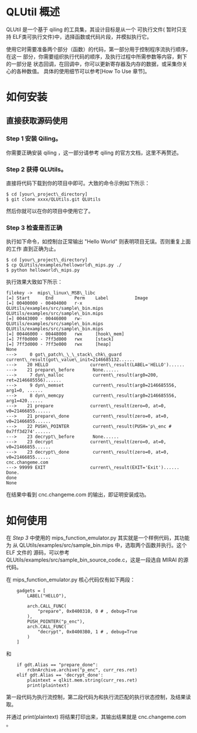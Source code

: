 # QLUtil 概述

QLUtil 是一个基于 qiling 的工具集，其设计目标是从一个 可执行文件( 暂时只支持
ELF类可执行文件)中，选择函数或代码片段，并模拟执行它。

使用它时需要准备两个部分（函数）的代码，第一部分用于控制程序流执行顺序，在这一
部分，你需要组织执行代码的顺序，及执行过程中所需参数等内容，剩下的一部分是
状态回调，在回调中，你可以更新寄存器及内存的数据，或采集你关心的各种数值。
具体的使用细节可以参考[How To Use 章节]。

# 如何安装

## 直接获取源码使用

### Step 1 安装 Qiling。

你需要正确安装 qiling ，这一部分请参考 qiling 的官方文档，这里不再赘述。

### Step 2 获得 QLUtils。

直接将代码下载到你的项目中即可。大致的命令示例如下所示：

```
$ cd [your\_project\_directory]
$ git clone xxxx/QLUtils.git QLUtils
```

然后你就可以在你的项目中使用它了。

### Step 3 检查是否正确

执行如下命令，如控制台正常输出 "Hello World" 则表明项目无误。否则重复上面的工作
直到正确为止。

```
$ cd [your\_project\_directory]
$ cp QLUtils/examples/helloworld\_mips.py ./
$ python helloworld\_mips.py
```

执行效果大致如下所示：

```
filekey ->  mips\_linux\_MSB\_libc
[=]	Start      End        Perm    Label          Image
[=]	00400000 - 00404000   r-x     QLUtils/examples/src/sample\_bin.mips   QLUtils/examples/src/sample\_bin.mips
[=]	00443000 - 00446000   rw-     QLUtils/examples/src/sample\_bin.mips   QLUtils/examples/src/sample\_bin.mips
[=]	00446000 - 00448000   rwx     [hook\_mem]
[=]	7ff0d000 - 7ff3d000   rwx     [stack]
[=]	7ff3d000 - 7ff3e000   rwx     [heap]
None
--->     0 got\_patch\_\_\_stack\_chk\_guard current\_result(got\_value\_init=2146685132......
--->    20 HELLO                current\_result(LABEL='HELLO')......
--->    21 prepare\_before       None......
--->     7 dyn\_malloc           current\_result(arg0=200, ret=2146685556)......
--->     9 dyn\_memset           current\_result(arg0=2146685556, arg1=0, ......
--->     8 dyn\_memcpy           current\_result(arg0=2146685556, arg1=420......
--->    21 prepare              current\_result(zero=0, at=0, v0=21466855......
--->    21 prepare\_done         current\_result(zero=0, at=0, v0=21466855......
--->    22 PUSH\_POINTER         current\_result(PUSH='p\_enc # 0x7ff3d274'......
--->    23 decrypt\_before       None......
--->    23 decrypt              current\_result(zero=0, at=0, v0=21466855......
--->    23 decrypt\_done         current\_result(zero=0, at=0, v0=21466855......
cnc.changeme.com
---> 99999 EXIT                 current\_result(EXIT='Exit')......
Done.
done
None
```

在结果中看到 cnc.changeme.com 的输出，即证明安装成功。

# 如何使用

在 *Step 3* 中使用的 mips\_function\_emulator.py 其实就是一个样例代码，其功能为
从 QLUtils/examples/src/sample\_bin.mips 中，选取两个函数并执行。这个ELF 文件的
源码，可以参考 QLUtils/examples/src/sample\_bin\_source\_code.c，这是一段选自
MIRAI 的源代码。

在 mips\_function\_emulator.py 核心代码仅有如下两段：

```
    gadgets = [
        LABEL("HELLO"),

        arch.CALL_FUNC(
            "prepare", 0x0400310, 0 # , debug=True
        ),
        PUSH_POINTER("p_enc"),
        arch.CALL_FUNC(
            "decrypt", 0x04003B0, 1 # , debug=True
        )
    ]
```

和

```
    if gdt.Alias == "prepare_done":
        rcbnArchive.archive("p_enc", curr_res.ret)
    elif gdt.Alias == 'decrypt_done':
        plaintext = qlkit.mem.string(curr_res.ret)
        print(plaintext)
```

第一段代码为执行流控制，第二段代码为和执行流匹配的执行状态控制，及结果读取。

并通过 print(plaintext) 将结果打印出来，其输出结果就是 cnc.changeme.com 。


